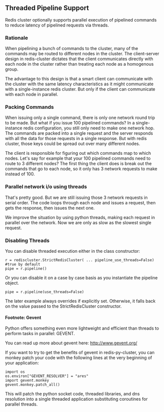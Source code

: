 ## Threaded Pipeline Support
Redis cluster optionally supports parallel execution of pipelined commands to reduce latency of pipelined requests via threads. 

### Rationale
When pipelining a bunch of commands to the cluster, many of the commands may be routed to different nodes in the cluster. The client-server design in redis-cluster dictates that the client communicates directly with each node in the cluster rather than treating each node as a homogenous group. 

The advantage to this design is that a smart client can communicate with the cluster with the same latency characteristics as it might communicate with a single-instance redis cluster. But only if the client can communicate with each node in parallel. 

### Packing Commands
When issuing only a single command, there is only one network round trip to be made. But what if you issue 100 pipelined commands? In a single-instance redis configuration, you still only need to make one network hop. The commands are packed into a single request and the server responds with all the data for those requests in a single response. But with redis cluster, those keys could be spread out over many different nodes. 

The client is responsible for figuring out which commands map to which nodes. Let's say for example that your 100 pipelined commands need to route to 3 different nodes? The first thing the client does is break out the commands that go to each node, so it only has 3 network requests to make instead of 100. 

### Parallel network i/o using threads
That's pretty good. But we are still issuing those 3 network requests in serial order. The code loops through each node and issues a request, then gets the response, then issues the next one. 

We improve the situation by using python threads, making each request in parallel over the network. Now we are only as slow as the slowest single request.

### Disabling Threads
You can disable threaded execution either in the class constructor:

```
r = rediscluster.StrictRedisCluster( ... pipeline_use_threads=False) #true by default
pipe = r.pipeline()
```

Or you can disable it on a case by case basis as you instantiate the pipeline object.

```
pipe = r.pipeline(use_threads=False)
```

The later example always overrides if explicitly set. Otherwise, it falls back on the value passed to the StrictRedisCluster constructor.

#### Footnote: Gevent
Python offers something even more lightweight and efficient than threads to perform tasks in parallel: GEVENT.

You can read up more about gevent here: http://www.gevent.org/

If you want to try to get the benefits of gevent in redis-py-cluster, you can monkey patch your code with the following lines at the very beginning of your application:
 
```
import os
os.environ["GEVENT_RESOLVER"] = "ares"
import gevent.monkey
gevent.monkey.patch_all()
```
This will patch the python socket code, threaded libraries, and dns resolution into a single threaded application substituting coroutines for parallel threads.



